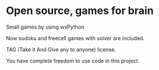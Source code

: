 <h1>Open source, games for brain</h1>
<p>Small games by using wxPython</p>
<p>Now sudoku and freecell games with solver are included.</p>
TAG (Take it And Give any to anyone) license.
<p>You have complete freedom to use code in this project.</p>